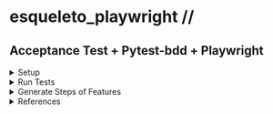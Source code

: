 # esqueleto_playwright // 

## Acceptance Test + Pytest-bdd + Playwright

<details>

<summary> Setup </summary>

#### Clone the repo

`git clone ....`

`cd pytest_bdd_playwright`

Active a virtualenv to the project with Python 3+

#### Libs

Install the libs below:

`pip install pytest-bdd pytest-playwright`

or

`pip install -r requirements.txt`

Install Browsers of Playwright

From source code run:

`python playwright_install.py` (This case select browsers by CLI)

or 

`plawright install`

</details>

<details>

<summary> Run Tests </summary>

**Run All Tests**

`pytest`

**Run Verbose Mode**

`pytest -v` 

from project root.

#### To run an individual test by feature tag

`pytest -k "tag1"`

Other example

`pytest -k "tag1 and tag2"`

</details>

<details>

<summary> Generate Steps of Features </summary>

`pytest-bdd generate <feature file name> .. <feature file nameN>`

Generate steps from file

`pytest-bdd generate features/some.feature > tests/steps/test_some.py`

Generate Only Missing Steps

`pytest --generate-missing --feature tests/features`

Other example

`pytest --generate-missing --feature tests/features/pokedex.feature`

</details>

<details>

<summary> References </summary>

https://pytest-bdd.readthedocs.io/en/latest/#example

https://docs.pytest.org/en/6.2.x/

https://playwright.dev/python/docs/test-runners#usage

</details>


